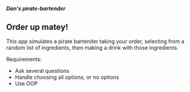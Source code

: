 ##### Dan's pirate-bartender

## Order up matey!

This app simulates a pirate bartender taking your order, selecting from a random list of ingredients, then making a drink with those ingredients.

Requirements:
* Ask several questions
* Handle choosing all options, or no options
* Use OOP


